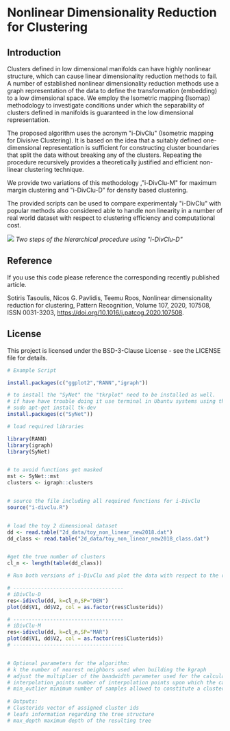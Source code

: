 
# Nonlinear Dimensionality Reduction for Clustering

## Introduction
Clusters defined in low dimensional manifolds can have highly nonlinear
structure, which can cause linear dimensionality reduction methods to fail. A
number of established nonlinear dimensionality reduction methods use a graph
representation of the data to define the transformation (embedding) to a low
dimensional space. We employ the Isometric mapping (Isomap) methodology
to investigate conditions under which the separability of clusters defined in
manifolds is guaranteed in the low dimensional representation.

The proposed algorithm uses the acronym "i-DivClu" (Isometric mapping for Divisive Clustering).
It is based on the idea that a suitably defined one-dimensional
representation is sufficient for constructing cluster boundaries that split the data
without breaking any of the clusters. Repeating the procedure recursively provides a
theoretically justified and efficient non-linear clustering technique.

We provide two variations of this methodology ,"i-DivClu-M" for maximum margin clustering and "i-DivClu-D"
for density based clustering.

The provided scripts can be used to compare experimentaly "i-DivClu" with popular methods also considered
able to handle non linearity in a number of real world dataset with respect to clustering efficiency and
computational cost.


![](https://github.com/usersotiris/nonlinearclustering/blob/master/output-1.png)
*Two steps of the hierarchical procedure using "i-DivClu-D"*

## Reference
If you use this code please reference the corresponding recently published article. 

Sotiris Tasoulis, Nicos G. Pavlidis, Teemu Roos, Nonlinear dimensionality reduction for clustering, Pattern Recognition, Volume 107, 2020, 107508, ISSN 0031-3203,
https://doi.org/10.1016/j.patcog.2020.107508.

## License
This project is licensed under the BSD-3-Clause License - see the LICENSE file for details.


```r
# Example Script

install.packages(c("ggplot2","RANN","igraph"))

# to install the "SyNet" the "tkrplot" need to be installed as well.
# if have have trouble doing it use terminal in Ubuntu systems using this command:
# sudo apt-get install tk-dev
install.packages(c("SyNet"))

# load required libraries

library(RANN)
library(igraph)
library(SyNet)


# to avoid functions get masked
mst <- SyNet::mst
clusters <- igraph::clusters


# source the file including all required functions for i-DivClu
source("i-divclu.R")


# load the toy 2 dimensional dataset
dd <- read.table("2d_data/toy_non_linear_new2018.dat")
dd_class <- read.table("2d_data/toy_non_linear_new2018_class.dat")


#get the true number of clusters
cl_n <- length(table(dd_class))

# Run both versions of i-DivClu and plot the data with respect to the retrieved cluster labels

# ------------------------------------
# iDivClu-D
res<-idivclu(dd, k=cl_n,SP="DEN")
plot(dd$V1, dd$V2, col = as.factor(res$Clusterids))

# ------------------------------------
# iDivClu-M
res<-idivclu(dd, k=cl_n,SP="MAR")
plot(dd$V1, dd$V2, col = as.factor(res$Clusterids))
# ------------------------------------


# Optional parameters for the algorithm:
# k the number of nearest neighbors used when building the kgraph
# adjust the multiplier of the bandwidth parameter used for the calculation of the kernel density estimation
# interpolation_points number of interpolation points upon which the calculation of the kernel density estimation takes place
# min_outlier minimum number of samples allowed to constitute a cluster
 
# Outputs:
# Clusterids vector of assigned cluster ids
# leafs information regarding the tree structure
# max_depth maximum depth of the resulting tree

```


